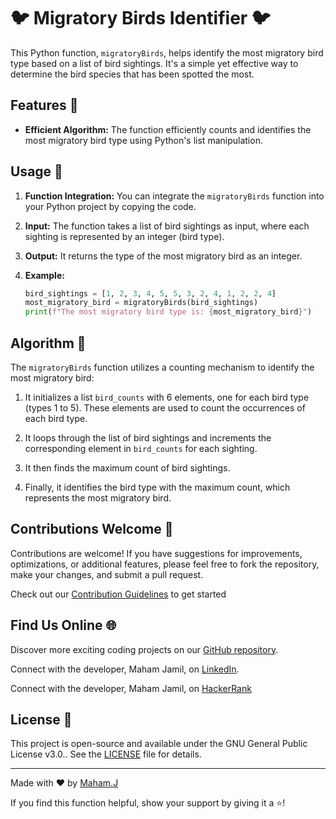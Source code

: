 # 🐦 Migratory Birds Identifier 🐦

This Python function, `migratoryBirds`, helps identify the most migratory bird type based on a list of bird sightings. It's a simple yet effective way to determine the bird species that has been spotted the most.

## Features 🦉

- **Efficient Algorithm:** The function efficiently counts and identifies the most migratory bird type using Python's list manipulation.

## Usage 🚀

1. **Function Integration:** You can integrate the `migratoryBirds` function into your Python project by copying the code.

2. **Input:** The function takes a list of bird sightings as input, where each sighting is represented by an integer (bird type).

3. **Output:** It returns the type of the most migratory bird as an integer.

4. **Example:**

   ```python
   bird_sightings = [1, 2, 3, 4, 5, 5, 3, 2, 4, 1, 2, 2, 4]
   most_migratory_bird = migratoryBirds(bird_sightings)
   print(f"The most migratory bird type is: {most_migratory_bird}")
   ```

## Algorithm 🧠

The `migratoryBirds` function utilizes a counting mechanism to identify the most migratory bird:

1. It initializes a list `bird_counts` with 6 elements, one for each bird type (types 1 to 5). These elements are used to count the occurrences of each bird type.

2. It loops through the list of bird sightings and increments the corresponding element in `bird_counts` for each sighting.

3. It then finds the maximum count of bird sightings.

4. Finally, it identifies the bird type with the maximum count, which represents the most migratory bird.

## Contributions Welcome 🤝

Contributions are welcome! If you have suggestions for improvements, optimizations, or additional features, please feel free to fork the repository, make your changes, and submit a pull request.

Check out our [Contribution Guidelines](CONTRIBUTING.md) to get started

## Find Us Online 🌐

Discover more exciting coding projects on our [GitHub repository](https://github.com/Maham-j).

Connect with the developer, Maham Jamil, on [LinkedIn](https://www.linkedin.com/in/maham-jamil-268584267).

Connect with the developer, Maham Jamil, on [HackerRank](https://www.hackerrank.com/maham_jamil)

## License 📜

This project is open-source and available under the GNU General Public License v3.0.. See the [LICENSE](LICENSE) file for details.

---

Made with ❤️ by [Maham.J](https://github.com/Maham-j)

If you find this function helpful, show your support by giving it a ⭐️!
